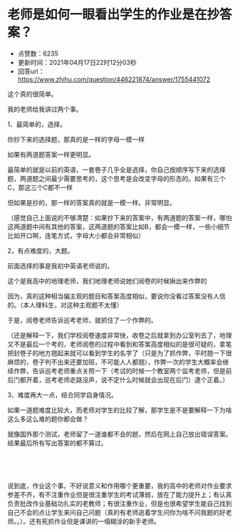 # 老师是如何一眼看出学生的作业是在抄答案？
- 点赞数：6235
- 更新时间：2021年04月17日22时12分03秒
- 回答url：https://www.zhihu.com/question/446221874/answer/1755441072
<body>
 <p data-pid="3lcrgT_D">这个真的很简单。</p>
 <p data-pid="DykU6b1O">我的老师给我讲过两个事。</p>
 <p data-pid="GS2ySAOa">1、最简单的，选择。</p>
 <p data-pid="mYzIDwU6">你抄下来的选择题，那真的是一样的字母一模一样</p>
 <p data-pid="XjI8XFqo">如果有两道题答案一样更明显。</p>
 <p data-pid="gjWZfAiA">最简单的就是以前的英语，一套卷子几乎全是选择，你自己按顺序写下来的选择题，两道题之间最少需要思考的，这个思考是会改变字母的形态的。如果有三个C，那这三个C都不一样</p>
 <p data-pid="aMVLaGER">但如果是抄的，那一样的答案真的就是一模一样。非常明显。</p>
 <p data-pid="2N9zfta0">（感觉自己上面说的不够清楚：如果抄下来的答案中，有两道题的答案一样，哪怕这两道题中间有其他的答案，这两道题的答案比如B，都会一模一样，一些小细节比如开口啊，连笔方式，字母大小都会非常相似）</p>
 <p data-pid="JCopTXOe">2，有点难度的，大题。</p>
 <p data-pid="QquJt6i1">前面选择的事是我初中英语老师说的。</p>
 <p data-pid="En8xT6S6">这个是我高中的地理老师，我们地理老师说她们阅卷的时候揪出来作弊的</p>
 <p data-pid="uxgrun8T">因为，真的这种相当偏主观的题目和答案高度相似，要说你没看过答案没有人信的。（本人理科生，对这种主观题不太懂）</p>
 <p data-pid="MuW_c8VE">于是，阅卷老师告诉巡考老师，就抓住了一个作弊的。</p>
 <p data-pid="OnbfF5Zi">（还是解释一下，我们学校阅卷速度非常快，收卷之后就拿到办公室判去了，地理又不是最后一个考的，老师阅卷的过程中看到和答案高度相似的是很可疑的，拿笔把封卷子的地方翘起来就可以看到学生的名字了（只是为了抓作弊，平时翘一下很麻烦的，卷子判不出来还要加班，不可能人人都翘），作弊一次的学生大概率会继续作弊，告诉巡考老师重点关照一下（考试的时候一个教室两个监考老师，但是前后门都开着，巡考老师走路没声，说不定什么时候就会出现在后门）逮个正着。）</p>
 <p data-pid="RitUTcSr">3、难度再大一点，结合同学自身情况。</p>
 <p data-pid="vDjXv5Au">如果一道题难度比较大，而老师对学生的比较了解，那学生是不是要解释一下为啥这么多这么难的题你都会做？</p>
 <p data-pid="i_Xjcw8Q">就像国外那个测试，老师留了一道谁都不会的题，然后在网上自己放出错误答案。结果最后所有写出答案的都不算过。</p>
 <p class="ztext-empty-paragraph"><br></p>
 <p class="ztext-empty-paragraph"><br></p>
 <p data-pid="nrJMQcBR">说到底，作业这个事，不好说意义和作用哪个更重要，我的高中的老师对作业要求参差不齐，有不注重作业但是很注重学生的考试薄弱，放在了能力提升上；有认真负责批改作业基础功扎实的老教师；有很注重作业，但是也很希望学生能自己找到自己不会的点让学生来问自己问题（真的有老师追着学生问你为啥不问我题的好老师。。）。还有死抓作业但是课讲的一塌糊涂的新手老师。</p>
</body>
